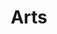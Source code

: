 ---
title: Arts
slug: arts
taxonomy:
	tag: industry_group
content:
    items:
        '@taxonomy.industry_group': arts
    order:
        by: date
        dir: desc
---